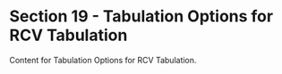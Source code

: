 # Section 19 - Tabulation Options for RCV Tabulation
Content for Tabulation Options for RCV Tabulation.